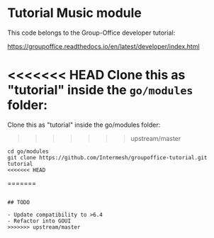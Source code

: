 # Tutorial Music module

This code belongs to the Group-Office developer tutorial:

https://groupoffice.readthedocs.io/en/latest/developer/index.html

<<<<<<< HEAD
Clone this as "tutorial" inside the `go/modules` folder:
=======
Clone this as "tutorial" inside the go/modules folder:
>>>>>>> upstream/master

```
cd go/modules
git clone https://github.com/Intermesh/groupoffice-tutorial.git tutorial
<<<<<<< HEAD
````
=======
````

## TODO

- Update compatibility to >6.4
- Refactor into GOUI
>>>>>>> upstream/master

